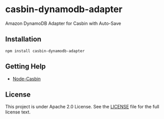 # casbin-dynamodb-adapter
Amazon DynamoDB Adapter for Casbin with Auto-Save



## Installation

    npm install casbin-dynamodb-adapter



## Getting Help

- [Node-Casbin](https://github.com/casbin/node-casbin)

## License

This project is under Apache 2.0 License. See the [LICENSE](LICENSE) file for the full license text.
